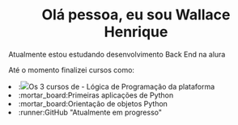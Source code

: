 <link rel="stylesheet" type='text/css' href="https://cdn.jsdelivr.net/gh/devicons/devicon@latest/devicon.min.css" />

<i class="devicon-javascript-plain"></i>

<h1 align="center">Olá pessoa, eu sou Wallace Henrique</h1>
<p>Atualmente estou estudando desenvolvimento Back End na alura</p>
<p>Até o momento finalizei cursos como:</p>
<li>:<img src="https://cdn.jsdelivr.net/gh/devicons/devicon@latest/icons/javascript/javascript-original.svg" />Os 3 cursos de - Lógica de Programação da plataforma</li>
<li>:mortar_board:Primeiras aplicações de Python</li>
<li>:mortar_board:Orientação de objetos Python</li>
<li>:runner:GitHub "Atualmente em progresso"</li>
<!--
**WallaceHenrique-Dev/WallaceHenrique-Dev** is a ✨ _special_ ✨ repository because its `README.md` (this file) appears on your GitHub profile.

Here are some ideas to get you started:

- 🔭 I’m currently working on ...
- 🌱 I’m currently learning ...
- 👯 I’m looking to collaborate on ...
- 🤔 I’m looking for help with ...
- 💬 Ask me about ...
- 📫 How to reach me: ...
- 😄 Pronouns: ...
- ⚡ Fun fact: ...
-->
